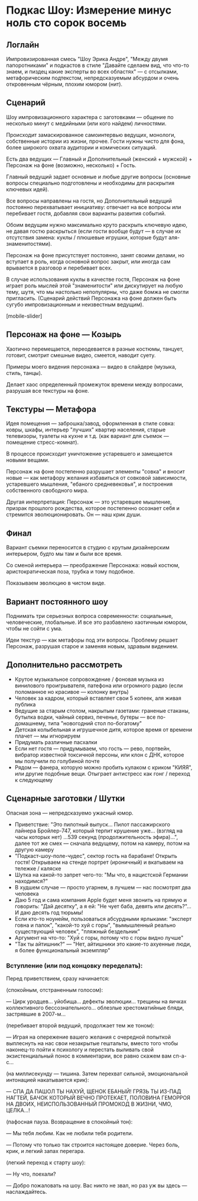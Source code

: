 # Подкас Шоу: Измерение минус ноль сто сорок восемь

## Логлайн

Импровизированная смесь "Шоу Эрика Андре", "Между двумя папоротниками" и подкастов в стиле "Давайте сделаем вид, что что-то знаем, и пиздец какие эксперты во всех областях" — с отсылками, метафорическим подтекстом, непредсказуемым абсурдом и очень откровенным чёрным, плохим юмором (нит).

## Сценарий

Шоу импровизационного характера с заготовками — общение по несколько минут с медийными (или кого найдем) личностями.

Происходит замаскированное самоинтервью ведущих, монологи, собственные истории из жизни, прочее. Гости нужны чисто для фона, более широкого охвата аудитории и комических ситуаций.

Есть два ведущих — Главный и Дополнительный (женский + мужской) + Персонаж на фоне (возможно, несколько) + Гость.

Главный ведущий задает основные и любые другие вопросы (основные вопросы специально подготовлены и необходимы для раскрытия ключевых идей).

Все вопросы направлены на гостя, но Дополнительный ведущий постоянно перехватывает инициативу: отвечает на все вопросы или перебивает гостя, добавляя свои варианты развития событий.

Обоим ведущим нужно максимально круто раскрыть ключевую идею, не давая гостю раскрыться (если гости вообще будут — в случае их отсутствия замена: куклы / плюшевые игрушки, которые будут аля-знаменитостями).

Персонаж на фоне присутствует постоянно, занят своими делами, но вступает в роль, когда основной вопрос закрыт, или иногда сам врывается в разговор и перебивает всех.

В случае использования куклы в качестве гостя, Персонаж на фоне играет роль мыслей этой "знаменитости" или дискутирует на любую тему, шутя, что мы настолько непопулярны, что даже бомжа не смогли пригласить. (Сценарий действий Персонажа на фоне должен быть сугубо импровизационным и неизвестным ведущим).

[mobile-slider]

## Персонаж на фоне — Козырь

Хаотично перемещается, переодевается в разные костюмы, танцует, готовит, смотрит смешные видео, смеется, наводит суету.

Примеры моего видения персонажа — видео в слайдере (музыка, стиль, танцы).

Делает хаос определенный промежуток времени между вопросами, разрушая все текстуры на фоне.

## Текстуры — Метафора

Идея помещения — заброшка/завод, оформленная в стиле совка: ковры, шкафы, интерьер "лучших" квартир населения, старые телевизоры, туалеты на кухне и т.д. (как вариант для съемок — помещение стресс-комнат).

В процессе происходит уничтожение устаревшего и замещается новыми вещами.

Персонаж на фоне постепенно разрушает элементы "совка" и вносит новые — как метафору желания избавиться от совковой зависимости, устаревшего мышления, "ебаного средневековья", и построения собственного свободного мира.

Другая интерпретация: Персонаж — это устаревшее мышление, призрак прошлого рождества, которое постепенно осознает себя и стремится эволюционировать. Он — наш крик души.

## Финал

Вариант съемки переносится в студию с крутым дизайнерским интерьером, будто мы там и были все время.

Со сменой интерьера — преображение Персонажа: новый костюм, аристократическая поза, трубка и тому подобное.

Показываем эволюцию в чистом виде.

## Вариант постоянного шоу

Поднимать три серьезных вопроса современности: социальные, человеческие, глобальные. И все это разбавлено хаотичным юмором, чтобы не сойти с ума.

Идеи текстур — как метафоры под эти вопросы. Проблему решает Персонаж, разрушая старое и заменяя новым, здравым видением.

## Дополнительно рассмотреть

- Крутое музыкальное сопровождение / фоновая музыка из винилового проигрывателя, патефона или огромного радио (если поломанное но красивое — колонку внутрь)
- Человек за кадром, который вставляет свои 5 копеек, аля живая публика
- Ведущие за старым столом, накрытым газетами: граненые стаканы, бутылка водки, чайный сервиз, печенье, бутеры — все по-домашнему, типа "новогодний стол по-богатому"
- Детская колыбельная и игрушечное дитя, которое время от времени плачет — мы игнорируем
- Придумать различные пасхалки
- Если нет гостя — придумываем, что гость — рево, портвейн, вибратор известной токсичной персоны, или клон с ДНК, которое мы получили по голубиной почте
- Рядом — фанера, которую можно пробить кулаком с криком "КИЯЯ", или другие подобные вещи. Отыграет антистресс как гонг / переход к следующему

## Сценарные заготовки / Шутки

Опасная зона — непредсказуемо ужасный юмор.

- Приветствие: "Это пилотный выпуск... Пилот пассажирского лайнера Бройлер-747, который терпит крушение уже... (взгляд на часы которых нет) ...539 секунд (продолжительность эфира)...", далее тот же смех — сначала ведущему, потом на камеру, потом на другую камеру
- "Подкаст-шоу-поле-чудес", сектор гость на барабане! Открыть гостя! Открываем на стенде портрет (ироничный) и вкатываем на тележке / каляске
- Шутка на какой-то запрет чего-то: "Мы что, в нацистской Германии находимся?"
- В худшем случае — просто угарнем, в лучшем — нас посмотрят два человека
- Даю 5 год и сама компания Apple будет меня звонить на прямую и говорить: "Дай десятку", а я ей: "Не чует баба, девять или десять?"... И даю десять год тюрьмы!
- Если кто-то ноунейм, пользоваться абсурдными ярлыками: "эксперт говна и палок", "какой-то хуй с горы", "вымышленный реально существующий человек", "пляжный бездельник"
- Аргумент на что-то: "Хуй с горы, потому что с горы видно лучше"
- "Так ты айтишник?" — "Нет, айтишники это какие-то ахуенные люди, я более функциональный экземпляр"

### Вступление (или под концовку переделать):

Перед приветствием, сразу начинается:

(спокойным, отстраненным голосом):

— Цирк уродцев... уйобища... дефекты эволюции... трещины на яичках коллективного бессознательного... облезлые хрестоматийные бляди, застрявшие в 2007-м...

(перебивает второй ведущий, продолжает тем же тоном):

— Играя на опережение вашего желания с очередной попыткой выплеснуть на нас свои незакрытые гештальты, вместо того чтобы наконец-то пойти к психологу и перестать выливать свой экзистенциальный понос в комментарии, все равно скажем вам сп-а-с...

(на миллисекунду — тишина. Затем перехват сильной, эмоциональной интонацией накатывается крик):

— СПА ДА ПАШОЛ ТЫ НАХУЙ, ЩЕНОК ЕБАНЫЙ! ГРЯЗЬ ТЫ ИЗ-ПАД НАГТЕЙ, БАЧОК КОТОРЫЙ ВЕЧНО ПРОТЕКАЕТ, ПОЛОВИНА ГЕМОРРОЯ НА ДВОИХ, НЕИСПОЛЬЗОВАННЫЙ ПРОМОКОД В ЖИЗНИ, ЧМО, ЦЕЛКА...!

(пафосная пауза. Возвращение в спокойный тон):

— Мы тебя любим. Как не любили тебя родители.

— Потому что только так строится настоящее доверие. Через боль, крик, и легкий запах перегара.

(легкий переход к старту шоу):

— Ну что, поехали?

— Добро пожаловать на шоу. Вас никто не звал, но раз уж вы здесь — наслаждайтесь.